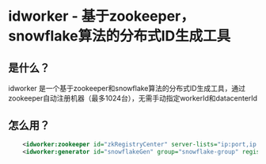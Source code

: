 # idworker - 基于zookeeper，snowflake算法的分布式ID生成工具
## 是什么？
idworker 是一个基于zookeeper和snowflake算法的分布式ID生成工具，通过zookeeper自动注册机器（最多1024台），无需手动指定workerId和datacenterId

## 怎么用？

```xml
    <idworker:zookeeper id="zkRegistryCenter" server-lists="ip:port,ip:port"/>
    <idworker:generator id="snowflakeGen" group="snowflake-group" registry-center-ref="zkRegistryCenter" />
```
